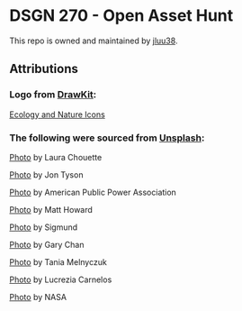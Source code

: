 # DSGN 270 - Open Asset Hunt
This repo is owned and maintained by [jluu38](https://github.com/jluu38).

## Attributions

### Logo from [DrawKit](https://www.drawkit.io/license):
<a href="https://www.drawkit.io/product/ecology-nature-free-icons">Ecology and Nature Icons</a>

### The following were sourced from <a href="https://unsplash.com/license">Unsplash</a>:
[Photo](https://unsplash.com/photos/OasCSOQ5leE) by Laura Chouette

[Photo](https://unsplash.com/photos/OuOmA4_Sncc) by Jon Tyson

[Photo](https://unsplash.com/photos/513dBrMJ_5w) by American Public Power Association

[Photo](https://unsplash.com/photos/eAKDzK4lo4o) by Matt Howard

[Photo](https://unsplash.com/photos/hlC6OwRSQFs) by Sigmund

[Photo](https://unsplash.com/photos/YzSZN3qvHeo) by Gary Chan

[Photo](https://unsplash.com/photos/Uu7C5BF1-30) by Tania Melnyczuk

[Photo](https://unsplash.com/photos/0liYTl4dJxk) by Lucrezia Carnelos

[Photo](https://unsplash.com/photos/i9w4Uy1pU-s) by NASA